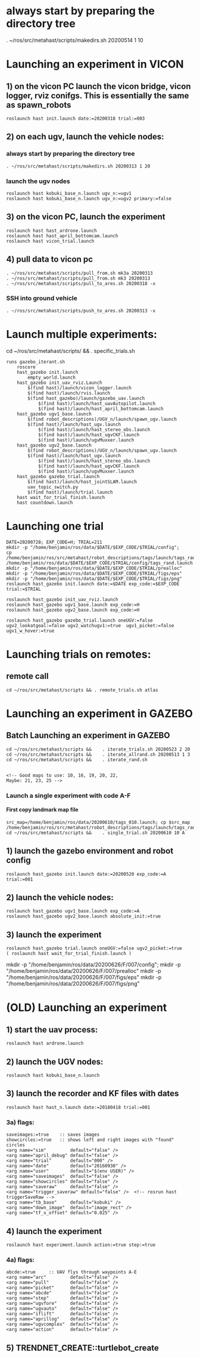 # always start by preparing the directory tree
. ~/ros/src/metahast/scripts/makedirs.sh 20200514 1 10

# Launching an experiment in VICON
## 1) on the vicon PC launch the vicon bridge, vicon logger, rviz conifgs.  This is essentially the same as spawn_robots
	roslaunch hast init.launch date:=20200318 trial:=003

## 2) on each ugv, launch the vehicle nodes:
### always start by preparing the directory tree
	. ~/ros/src/metahast/scripts/makedirs.sh 20200313 1 20
### launch the ugv nodes
	roslaunch hast kobuki_base_n.launch ugv_n:=ugv1
	roslaunch hast kobuki_base_n.launch ugv_n:=ugv2 primary:=false

## 3) on the vicon PC, launch the experiment
	roslaunch hast hast_ardrone.launch
	roslaunch hast hast_april_bottomcam.launch
	roslaunch hast vicon_trial.launch

## 4) pull data to vicon pc
	. ~/ros/src/metahast/scripts/pull_from.sh mk3a 20200313
	. ~/ros/src/metahast/scripts/pull_from.sh mk3 20200313
	. ~/ros/src/metahast/scripts/pull_to_ares.sh 20200318 -x

### SSH into ground vehicle
	. ~/ros/src/metahast/scripts/push_to_ares.sh 20200313 -x

# Launch multiple experiments:
cd ~/ros/src/metahast/scripts/ && . specific_trials.sh

	runs gazebo_iterant.sh
		roscore
		hast_gazebo init.launch
			empty_world.launch
		hast_gazebo init_uav_rviz.Launch
			$(find hast)/launch/vicon_logger.launch
			$(find hast)/launch/rvis.launch
			$(find hast_gazebo)/launch/gazebo_uav.launch
				$(find hast)/launch/hast_uavAutopilot.launch
				$(find hast)/launch/hast_april_bottomcam.launch
		hast_gazebo ugv1_base.launch
			$(find robot_descriptions)/UGV_n/launch/spawn_ugv.launch
			$(find hast)/launch/hast_ugv.launch
				$(find hast)/launch/hast_stereo_obs.launch
				$(find hast)/launch/hast_ugvCKF.launch
				$(find hast)/launch/ugvMuxxer.launch
		hast_gazebo ugv2_base.launch
			$(find robot_descriptions)/UGV_n/launch/spawn_ugv.launch
			$(find hast)/launch/hast_ugv.launch
				$(find hast)/launch/hast_stereo_obs.launch
				$(find hast)/launch/hast_ugvCKF.launch
				$(find hast)/launch/ugvMuxxer.launch
		hast_gazebo gazebo_trial.launch
			$(find hast)/launch/hast_jointSLAM.launch
			uav_topic_switch.py
			$(find hast)/launch/trial.launch
		hast wait_for_trial_finish.launch
		hast countdown.launch

# Launching one trial
	DATE=20200728; EXP_CODE=H; TRIAL=211
	mkdir -p "/home/benjamin/ros/data/$DATE/$EXP_CODE/$TRIAL/config";
	cp /home/benjamin/ros/src/metahast/robot_descriptions/tags/launch/tags_rand.launch /home/benjamin/ros/data/$DATE/$EXP_CODE/$TRIAL/config/tags_rand.launch
	mkdir -p "/home/benjamin/ros/data/$DATE/$EXP_CODE/$TRIAL/prealloc"
	mkdir -p "/home/benjamin/ros/data/$DATE/$EXP_CODE/$TRIAL/figs/eps"
	mkdir -p "/home/benjamin/ros/data/$DATE/$EXP_CODE/$TRIAL/figs/png"
	roslaunch hast_gazebo init.launch date:=$DATE exp_code:=$EXP_CODE trial:=$TRIAL

	roslaunch hast_gazebo init_uav_rviz.launch
	roslaunch hast_gazebo ugv1_base.launch exp_code:=H
	roslaunch hast_gazebo ugv2_base.launch exp_code:=H

	roslaunch hast_gazebo gazebo_trial.launch oneUGV:=false ugv2_lookatgoal:=false ugv2_watchugv1:=true  ugv1_picket:=false ugv1_w_hover:=true


# Launching trials on remotes:
## remote call
	cd ~/ros/src/metahast/scripts && . remote_trials.sh atlas


# Launching an experiment in GAZEBO
## Batch Launching an experiment in GAZEBO
	cd ~/ros/src/metahast/scripts && 	. iterate_trials.sh 20200523 2 20
	cd ~/ros/src/metahast/scripts && 	. iterate_allrand.sh 20200513 1 3
	cd ~/ros/src/metahast/scripts && 	. iterate_rand.sh


	<!-- Good maps to use: 10, 16, 19, 20, 22,
	Maybe: 21, 23, 25 -->

### Launch a single experiment with code A-F
#### First copy landmark map file
	src_map=/home/benjamin/ros/data/20200610/tags_010.launch; cp $src_map /home/benjamin/ros/src/metahast/robot_descriptions/tags/launch/tags_rand.launch
	cd ~/ros/src/metahast/scripts && 	. single_trial.sh 20200610 10 A



## 1) launch the gazebo environment and robot config
	roslaunch hast_gazebo init.launch date:=20200520 exp_code:=A trial:=001

## 2) launch the vehicle nodes:
	roslaunch hast_gazebo ugv1_base.launch exp_code:=A
	roslaunch hast_gazebo ugv2_base.launch absolute_init:=true

## 3) launch the experiment
	roslaunch hast_gazebo trial.launch oneUGV:=false ugv2_picket:=true
	( roslaunch hast wait_for_trial_finish.launch )



mkdir -p "/home/benjamin/ros/data/20200626/F/007/config";
mkdir -p "/home/benjamin/ros/data/20200626/F/007/prealloc"
mkdir -p "/home/benjamin/ros/data/20200626/F/007/figs/eps"
mkdir -p "/home/benjamin/ros/data/20200626/F/007/figs/png"


# (OLD) Launching an experiment
## 1) start the uav process:
	roslaunch hast ardrone.launch

## 2) launch the UGV nodes:
	roslaunch hast kobuki_base_n.launch

## 3) launch the recorder and KF files with dates
	roslaunch hast hast_n.launch date:=20180418 trial:=001
### 3a) flags:
	saveimages:=true 	:: saves images
	showcircles:=true 	:: shows left and right images with "found" circles
	<arg name="sim" 		default="false" />
	<arg name="april_debug" default="false" />
	<arg name="trial" 		default="000" />
	<arg name="date" 		default="20160930" />
	<arg name="user" 		default="$(env USER)" />
	<arg name="saveimages" 	default="false" />
	<arg name="showcircles" default="false" />
	<arg name="saveraw" 	default="false" />
	<arg name="trigger_saveraw"	default="false" />  <!-- rosrun hast triggerSaveRaw -->
	<arg name="tb_base" 	default="kobuki" />
	<arg name="down_image"  default="image_rect" />
	<arg name="tf_x_offset" default="0.025" />

## 4) launch the experiment
	roslaunch hast experiment.launch action:=true step:=true
### 4a) flags:
	abcde:=true 	:: UAV flys through waypoints A-E
	<arg name="arc" 		default="false" />
	<arg name="pull" 		default="false" />
	<arg name="picket" 		default="false" />
	<arg name="abcde" 		default="false" />
	<arg name="step" 		default="false" />
	<arg name="ugvfore" 	default="false" />
	<arg name="ugvauto" 	default="false" />
	<arg name="iflift" 		default="false" />
	<arg name="aprillog" 	default="false" />
	<arg name="ugvcomplex" 	default="false" />
	<arg name="action" 		default="false" />

## 5) TRENDNET_CREATE::turtlebot_create
